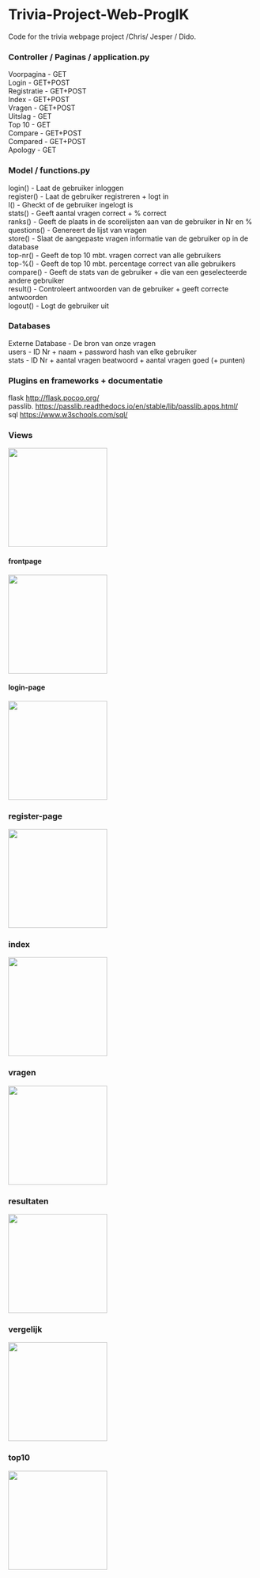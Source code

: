 # Trivia-Project-Web-ProgIK
Code for the trivia webpage project /Chris/ Jesper / Dido.  

### Controller / Paginas / application.py


Voorpagina	-	GET   
Login		-	GET+POST  
Registratie	-	GET+POST  
Index		-	GET+POST  
Vragen		-	GET+POST   
Uitslag		-	GET  
Top 10		-	GET  
Compare	-	GET+POST  
Compared	-	GET+POST  
Apology	-	GET  

### Model / functions.py

login()		-	Laat de gebruiker inloggen<br>
register()	-	Laat de gebruiker registreren + logt in<br>
l()		-	Gheckt of de gebruiker ingelogt is<br>
stats()		-	Geeft aantal vragen correct + % correct<br>
ranks()		-	Geeft de plaats in de scorelijsten aan van de gebruiker in Nr en %<br>
questions()	-	Genereert de lijst van vragen<br>
store()		-	Slaat de aangepaste vragen informatie van de gebruiker op in de database<br>
top-nr()	-	Geeft de top 10 mbt. vragen correct van alle gebruikers<br>
top-%()	-	Geeft de top 10 mbt. percentage correct van alle gebruikers<br>
compare()	-	Geeft de stats van de gebruiker + die van een geselecteerde andere gebruiker<br>
result()		-	Controleert antwoorden van de gebruiker + geeft correcte antwoorden<br>
logout()	-	Logt de gebruiker uit<br>

### Databases

Externe Database	-	De bron van onze vragen<br>
users			-	ID Nr + naam + password hash van elke gebruiker<br>
stats			-	ID Nr + aantal vragen beatwoord + aantal vragen goed (+ punten)<br>


### Plugins en frameworks + documentatie 
flask http://flask.pocoo.org/<br>
passlib. https://passlib.readthedocs.io/en/stable/lib/passlib.apps.html/<br>
sql https://www.w3schools.com/sql/<br>

### Views
<img src="https://i.imgur.com/yDj1ZRy.png" width="200"> <br>
#### frontpage
<img src="https://i.imgur.com/S79mOVy.png" width="200"> <br>
#### login-page
<img src="https://i.imgur.com/oCVGGU4.png" width="200"> <br>
### register-page
<img src="https://i.imgur.com/sIfgpEI.png" width="200"> <br>
### index
<img src="https://i.imgur.com/ZpZ4hMQ.png" width="200"> <br>
### vragen
<img src="https://i.imgur.com/YtBoNwt.png" width="200"> <br>
### resultaten
<img src="https://i.imgur.com/YNVrxN7.png" width="200"> <br>
### vergelijk
<img src="https://i.imgur.com/mdYQ6Qq.png" width="200"> <br>
### top10
<img src="https://i.imgur.com/0EDiLhv.png" width="200"> <br>
